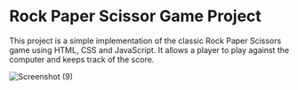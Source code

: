 # Rock Paper Scissor Game Project

This project is a simple implementation of the classic Rock Paper Scissors game using HTML, CSS and JavaScript. It allows a player to play against the computer and keeps track of the score.

![Screenshot (9)](https://github.com/user-attachments/assets/326d5f78-a2fb-452e-8aeb-d4055743ff5d)
